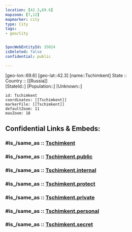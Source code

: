 ```yaml
---
location: [42.3,69.6] 
mapzoom: [7,12] 
mapmarker: city 
type: City
tags:
- geo/City


SpocWebEntityId: 35024
isDeleted: false
confidential: public

---
```

[geo-lon::69.6] 
[geo-lat::42.3] 
[name::Tschimkent] 
State ::  
Country :: [[Russia]]  
[StateId::] 
[Population::] 
[Unknown::] 


```leaflet
id: Tschimkent
coordinates: [[Tschimkent]] 
markerFile: [[Tschimkent]] 
defaultZoom: 11 
maxZoom: 18
```


## Confidential Links & Embeds: 

### #is_/same_as :: [Tschimkent](/_Standards/Earth/Continent/Asia/Asia~Central/Kazakhstan/Counties/South_Kazakhstan/City/Tschimkent.md) 

### #is_/same_as :: [Tschimkent.public](/_public/Earth/Continent/Asia/Asia~Central/Kazakhstan/Counties/South_Kazakhstan/City/Tschimkent.public.md) 

### #is_/same_as :: [Tschimkent.internal](/_internal/Earth/Continent/Asia/Asia~Central/Kazakhstan/Counties/South_Kazakhstan/City/Tschimkent.internal.md) 

### #is_/same_as :: [Tschimkent.protect](/_protect/Earth/Continent/Asia/Asia~Central/Kazakhstan/Counties/South_Kazakhstan/City/Tschimkent.protect.md) 

### #is_/same_as :: [Tschimkent.private](/_private/Earth/Continent/Asia/Asia~Central/Kazakhstan/Counties/South_Kazakhstan/City/Tschimkent.private.md) 

### #is_/same_as :: [Tschimkent.personal](/_personal/Earth/Continent/Asia/Asia~Central/Kazakhstan/Counties/South_Kazakhstan/City/Tschimkent.personal.md) 

### #is_/same_as :: [Tschimkent.secret](/_secret/Earth/Continent/Asia/Asia~Central/Kazakhstan/Counties/South_Kazakhstan/City/Tschimkent.secret.md)

